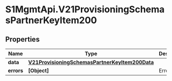 # S1MgmtApi.V21ProvisioningSchemasPartnerKeyItem200

## Properties
Name | Type | Description | Notes
------------ | ------------- | ------------- | -------------
**data** | [**V21ProvisioningSchemasPartnerKeyItem200Data**](V21ProvisioningSchemasPartnerKeyItem200Data.md) |  | [optional] 
**errors** | **[Object]** | Errors | [optional] 


